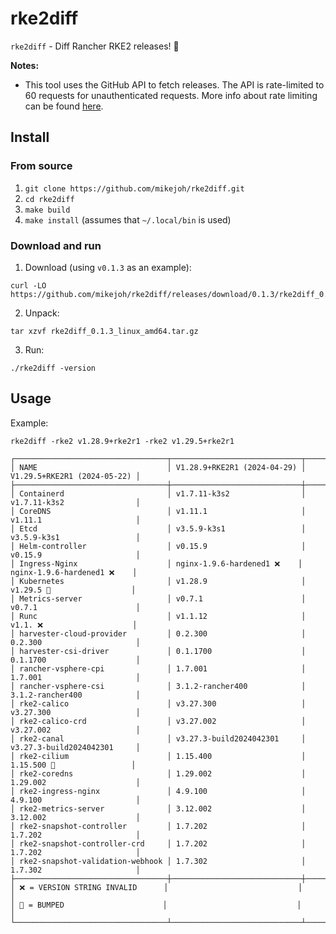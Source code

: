 # rke2diff

`rke2diff` - Diff Rancher RKE2 releases! 🚀

**Notes:**
* This tool uses the GitHub API to fetch releases. The API is rate-limited to 60 requests for unauthenticated requests. More info about rate limiting can be found [here](https://docs.github.com/en/rest/using-the-rest-api/rate-limits-for-the-rest-api?apiVersion=2022-11-28).

## Install

### From source

1. `git clone https://github.com/mikejoh/rke2diff.git`
2. `cd rke2diff`
3. `make build`
4. `make install` (assumes that `~/.local/bin` is used)

### Download and run

1. Download (using `v0.1.3` as an example):
```
curl -LO https://github.com/mikejoh/rke2diff/releases/download/0.1.3/rke2diff_0.1.3_linux_amd64.tar.gz
```
2. Unpack:
```
tar xzvf rke2diff_0.1.3_linux_amd64.tar.gz
```
3. Run:
```
./rke2diff -version
```

## Usage

Example:
```
rke2diff -rke2 v1.28.9+rke2r1 -rke2 v1.29.5+rke2r1

┌──────────────────────────────────┬─────────────────────────────┬─────────────────────────────┐
│ NAME                             │ V1.28.9+RKE2R1 (2024-04-29) │ V1.29.5+RKE2R1 (2024-05-22) │
├──────────────────────────────────┼─────────────────────────────┼─────────────────────────────┤
│ Containerd                       │ v1.7.11-k3s2                │ v1.7.11-k3s2                │
│ CoreDNS                          │ v1.11.1                     │ v1.11.1                     │
│ Etcd                             │ v3.5.9-k3s1                 │ v3.5.9-k3s1                 │
│ Helm-controller                  │ v0.15.9                     │ v0.15.9                     │
│ Ingress-Nginx                    │ nginx-1.9.6-hardened1 ❌    │ nginx-1.9.6-hardened1 ❌    │
│ Kubernetes                       │ v1.28.9                     │ v1.29.5 🚀                  │
│ Metrics-server                   │ v0.7.1                      │ v0.7.1                      │
│ Runc                             │ v1.1.12                     │ v1.1. ❌                    │
│ harvester-cloud-provider         │ 0.2.300                     │ 0.2.300                     │
│ harvester-csi-driver             │ 0.1.1700                    │ 0.1.1700                    │
│ rancher-vsphere-cpi              │ 1.7.001                     │ 1.7.001                     │
│ rancher-vsphere-csi              │ 3.1.2-rancher400            │ 3.1.2-rancher400            │
│ rke2-calico                      │ v3.27.300                   │ v3.27.300                   │
│ rke2-calico-crd                  │ v3.27.002                   │ v3.27.002                   │
│ rke2-canal                       │ v3.27.3-build2024042301     │ v3.27.3-build2024042301     │
│ rke2-cilium                      │ 1.15.400                    │ 1.15.500 🚀                 │
│ rke2-coredns                     │ 1.29.002                    │ 1.29.002                    │
│ rke2-ingress-nginx               │ 4.9.100                     │ 4.9.100                     │
│ rke2-metrics-server              │ 3.12.002                    │ 3.12.002                    │
│ rke2-snapshot-controller         │ 1.7.202                     │ 1.7.202                     │
│ rke2-snapshot-controller-crd     │ 1.7.202                     │ 1.7.202                     │
│ rke2-snapshot-validation-webhook │ 1.7.302                     │ 1.7.302                     │
├──────────────────────────────────┼─────────────────────────────┼─────────────────────────────┤
│ ❌ = VERSION STRING INVALID      │                             │                             │
│ 🚀 = BUMPED                      │                             │                             │
└──────────────────────────────────┴─────────────────────────────┴─────────────────────────────┘
```
